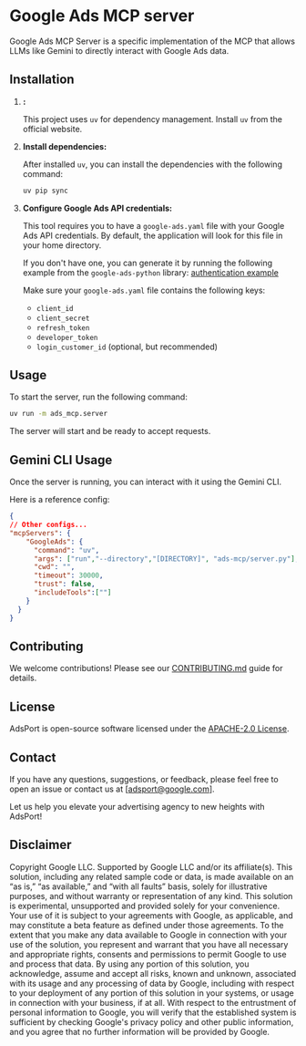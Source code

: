 # Google Ads MCP server

Google Ads MCP Server is a specific implementation of the MCP that allows LLMs like Gemini to directly interact with Google Ads data.

## Installation

1.  **:**

    This project uses `uv` for dependency management. Install `uv` from the official website.

2.  **Install dependencies:**

    After installed `uv`, you can install the dependencies with the following command:

    ```bash
    uv pip sync
    ```

3.  **Configure Google Ads API credentials:**

    This tool requires you to have a `google-ads.yaml` file with your Google Ads API credentials. By default, the application will look for this file in your home directory.

    If you don't have one, you can generate it by running the following example from the `google-ads-python` library:
    [authentication example](https://github.com/googleads/google-ads-python/blob/main/examples/authentication/generate_user_credentials.py)

    Make sure your `google-ads.yaml` file contains the following keys:
    - `client_id`
    - `client_secret`
    - `refresh_token`
    - `developer_token`
    - `login_customer_id` (optional, but recommended)


## Usage

To start the server, run the following command:

```bash
uv run -m ads_mcp.server
```

The server will start and be ready to accept requests.

## Gemini CLI Usage

Once the server is running, you can interact with it using the Gemini CLI.

Here is a reference config:

```json
{
// Other configs...
"mcpServers": {
    "GoogleAds": {
      "command": "uv",
      "args": ["run","--directory","[DIRECTORY]", "ads-mcp/server.py"],
      "cwd": "",
      "timeout": 30000,
      "trust": false,
      "includeTools":[""]
    }
  }
}
```

## Contributing

We welcome contributions! Please see our [CONTRIBUTING.md](CONTRIBUTING.md) guide for details.

## License

AdsPort is open-source software licensed under the [APACHE-2.0 License](LICENSE).

## Contact

If you have any questions, suggestions, or feedback, please feel free to open an issue or contact us at [adsport@google.com].

Let us help you elevate your advertising agency to new heights with AdsPort!

## Disclaimer

Copyright Google LLC. Supported by Google LLC and/or its affiliate(s). This solution, including any related sample code or data, is made available on an “as is,” “as available,” and “with all faults” basis, solely for illustrative purposes, and without warranty or representation of any kind. This solution is experimental, unsupported and provided solely for your convenience. Your use of it is subject to your agreements with Google, as applicable, and may constitute a beta feature as defined under those agreements.  To the extent that you make any data available to Google in connection with your use of the solution, you represent and warrant that you have all necessary and appropriate rights, consents and permissions to permit Google to use and process that data.  By using any portion of this solution, you acknowledge, assume and accept all risks, known and unknown, associated with its usage and any processing of data by Google, including with respect to your deployment of any portion of this solution in your systems, or usage in connection with your business, if at all. With respect to the entrustment of personal information to Google, you will verify that the established system is sufficient by checking Google's privacy policy and other public information, and you agree that no further information will be provided by Google.
